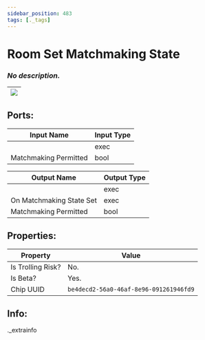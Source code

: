 ```yaml
---
sidebar_position: 483
tags: [._tags]
---
```


# Room Set Matchmaking State


### *No description.*

| ![](https://images-ext-2.discordapp.net/external/MPmIaQzlEPmgGWlgi-WxBBXt0Bjv_zWPkg1y1f_sy3s/https/www.recroomcircuits.com/image/circuit/absolute-value?width=206&height=108) |
|-----|

## Ports:

| Input Name | Input Type |
|-----------|-----------|
|  | exec |
| Matchmaking Permitted | bool |

| Output Name | Output Type |
|-----------|-----------|
|  | exec |
| On Matchmaking State Set | exec |
| Matchmaking Permitted | bool |

## Properties:

| Property  | Value |
|-------------------|-----------|
| Is Trolling Risk? | No. |
| Is Beta? | Yes. |
| Chip UUID | `be4decd2-56a0-46af-8e96-091261946fd9` |

## Info:
._extrainfo